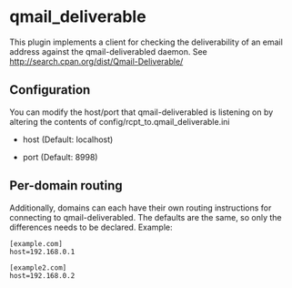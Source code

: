 # qmail\_deliverable

This plugin implements a client for checking the deliverability of an email
address against the qmail-deliverabled daemon. 
See http://search.cpan.org/dist/Qmail-Deliverable/


## Configuration

You can modify the host/port that qmail-deliverabled is listening on by
altering the contents of config/rcpt\_to.qmail\_deliverable.ini

* host (Default: localhost)

* port (Default: 8998)

## Per-domain routing

Additionally, domains can each have their own routing instructions for
connecting to qmail-deliverabled. The defaults are the same, so only the
differences needs to be declared. Example:

    [example.com]
    host=192.168.0.1

    [example2.com]
    host=192.168.0.2
